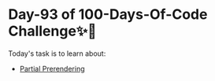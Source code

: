 # Day-93 of 100-Days-Of-Code Challenge✨🚀

Today's task is to learn about:

- [Partial Prerendering](https://nextjs.org/learn/dashboard-app/partial-prerendering)

